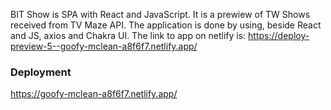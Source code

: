 BIT Show is SPA with React and JavaScript. 
It is a prewiew of TW Shows received from TV Maze API.
The application is done by using, beside React and JS, axios and Chakra UI.
The link to app on netlify is: https://deploy-preview-5--goofy-mclean-a8f6f7.netlify.app/
### Deployment
https://goofy-mclean-a8f6f7.netlify.app/
